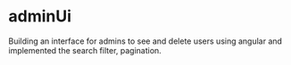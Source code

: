 # adminUi
Building an interface for admins to see and delete users using angular and implemented the search filter, pagination.
